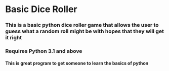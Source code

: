 # Basic Dice Roller

### This is a basic python dice roller game that allows the user to guess what a random roll might be with hopes that they will get it right


### Requires Python 3.1 and above

#### This is great program to get someone to learn the basics of python
